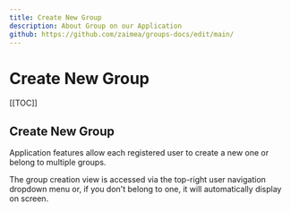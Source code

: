 ```yaml
---
title: Create New Group
description: About Group on our Application
github: https://github.com/zaimea/groups-docs/edit/main/
---
```


# Create New Group

[[TOC]]

## Create New Group

Application features allow each registered user to create a new one or belong to multiple groups. 

The group creation view is accessed via the top-right user navigation dropdown menu or, if you don't belong to one, it will automatically display on screen.
